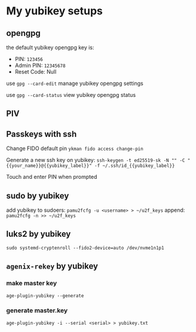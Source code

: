 # My yubikey setups

## opengpg

the default yubikey opengpg key is:

- PIN: `123456`
- Admin PIN: `12345678`
- Reset Code: Null

use `gpg --card-edit` manage yubikey opengpg settings

use `gpg --card-status` view yubikey opengpg status

## PIV

## Passkeys with ssh

Change FIDO default pin `ykman fido access change-pin`

Generate a new ssh key on yubikey:
`ssh-keygen -t ed25519-sk -N "" -C "{{your_name}}@{{yubikey_label}}" -f ~/.ssh/id_{{yubikey_label}}`

Touch and enter PIN when prompted

## sudo by yubikey

add yubikey to sudoers: `pamu2fcfg -u <username> > ~/u2f_keys` append: `pamu2fcfg -n >> ~/u2f_keys`

## luks2 by yubikey

`sudo systemd-cryptenroll --fido2-device=auto /dev/nvme1n1p1`

## `agenix-rekey` by yubikey

### make master key

`age-plugin-yubikey --generate`

### generate master.key

`age-plugin-yubikey -i --serial <serial> > yubikey.txt`
